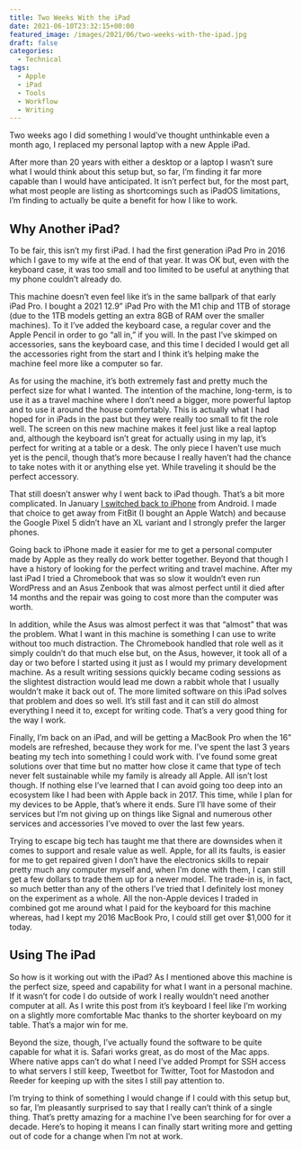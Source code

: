 ```yaml
---
title: Two Weeks With the iPad
date: 2021-06-10T23:32:15+00:00
featured_image: /images/2021/06/two-weeks-with-the-ipad.jpg
draft: false
categories:
  - Technical
tags:
  - Apple
  - iPad
  - Tools
  - Workflow
  - Writing
---
```


Two weeks ago I did something I would’ve thought unthinkable even a month ago, I replaced my personal laptop with a new Apple iPad.

After more than 20 years with either a desktop or a laptop I wasn’t sure what I would think about this setup but, so far, I’m finding it far more capable than I would have anticipated. It isn’t perfect but, for the most part, what most people are listing as shortcomings such as iPadOS limitations, I’m finding to actually be quite a benefit for how I like to work.

## Why Another iPad?

To be fair, this isn’t my first iPad. I had the first generation iPad Pro in 2016 which I gave to my wife at the end of that year. It was OK but, even with the keyboard case, it was too small and too limited to be useful at anything that my phone couldn’t already do.

This machine doesn’t even feel like it’s in the same ballpark of that early iPad Pro. I bought a 2021 12.9” iPad Pro with the M1 chip and 1TB of storage (due to the 1TB models getting an extra 8GB of RAM over the smaller machines). To it I’ve added the keyboard case, a regular cover and the Apple Pencil in order to go “all in,” if you will. In the past I’ve skimped on accessories, sans the keyboard case, and this time I decided I would get all the accessories right from the start and I think it’s helping make the machine feel more like a computer so far.

As for using the machine, it’s both extremely fast and pretty much the perfect size for what I wanted. The intention of the machine, long-term, is to use it as a travel machine where I don’t need a bigger, more powerful laptop and to use it around the house comfortably. This is actually what I had hoped for in iPads in the past but they were really too small to fit the role well. The screen on this new machine makes it feel just like a real laptop and, although the keyboard isn’t great for actually using in my lap, it’s perfect for writing at a table or a desk. The only piece I haven’t use much yet is the pencil, though that’s more because I really haven’t had the chance to take notes with it or anything else yet. While traveling it should be the perfect accessory.

That still doesn’t answer why I went back to iPad though. That’s a bit more complicated. In January [I switched back to iPhone][1] from Android. I made that choice to get away from FitBit (I bought an Apple Watch) and because the Google Pixel 5 didn’t have an XL variant and I strongly prefer the larger phones.

Going back to iPhone made it easier for me to get a personal computer made by Apple as they really do work better together. Beyond that though I have a history of looking for the perfect writing and travel machine. After my last iPad I tried a Chromebook that was so slow it wouldn’t even run WordPress and an Asus Zenbook that was almost perfect until it died after 14 months and the repair was going to cost more than the computer was worth.

In addition, while the Asus was almost perfect it was that “almost” that was the problem. What I want in this machine is something I can use to write without too much distraction. The Chromebook handled that role well as it simply couldn’t do that much else but, on the Asus, however, it took all of a day or two before I started using it just as I would my primary development machine. As a result writing sessions quickly became coding sessions as the slightest distraction would lead me down a rabbit whole that I usually wouldn’t make it back out of. The more limited software on this iPad solves that problem and does so well. It’s still fast and it can still do almost everything I need it to, except for writing code. That’s a very good thing for the way I work.

Finally, I’m back on an iPad, and will be getting a MacBook Pro when the 16” models are refreshed, because they work for me. I’ve spent the last 3 years beating my tech into something I could work with. I’ve found some great solutions over that time but no matter how close it came that type of tech never felt sustainable while my family is already all Apple. All isn’t lost though. If nothing else I’ve learned that I can avoid going too deep into an ecosystem like I had been with Apple back in 2017. This time, while I plan for my devices to be Apple, that’s where it ends. Sure I’ll have some of their services but I’m not giving up on things like Signal and numerous other services and accessories I’ve moved to over the last few years.

Trying to escape big tech has taught me that there are downsides when it comes to support and resale value as well. Apple, for all its faults, is easier for me to get repaired given I don’t have the electronics skills to repair pretty much any computer myself and, when I’m done with them, I can still get a few dollars to trade them up for a newer model. The trade-in is, in fact, so much better than any of the others I’ve tried that I definitely lost money on the experiment as a whole. All the non-Apple devices I traded in combined got me around what I paid for the keyboard for this machine whereas, had I kept my 2016 MacBook Pro, I could still get over $1,000 for it today.

## Using The iPad

So how is it working out with the iPad? As I mentioned above this machine is the perfect size, speed and capability for what I want in a personal machine. If it wasn’t for code I do outside of work I really wouldn’t need another computer at all. As I write this post from it’s keyboard I feel like I’m working on a slightly more comfortable Mac thanks to the shorter keyboard on my table. That’s a major win for me.

Beyond the size, though, I’ve actually found the software to be quite capable for what it is. Safari works great, as do most of the Mac apps. Where native apps can’t do what I need I’ve added Prompt for SSH access to what servers I still keep, Tweetbot for Twitter, Toot for Mastodon and Reeder for keeping up with the sites I still pay attention to.

I’m trying to think of something I would change if I could with this setup but, so far, I’m pleasantly surprised to say that I really can’t think of a single thing. That’s pretty amazing for a machine I’ve been searching for for over a decade. Here’s to hoping it means I can finally start writing more and getting out of code for a change when I’m not at work.

 [1]: /2021/01/back-to-iphone/